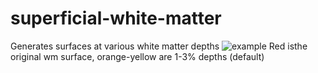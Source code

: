 # superficial-white-matter
Generates surfaces at various white matter depths
![example](https://github.com/jordandekraker/superficial-white-matter/blob/main/scrnshot.png)
Red isthe original wm surface, orange-yellow are 1-3% depths (default)

